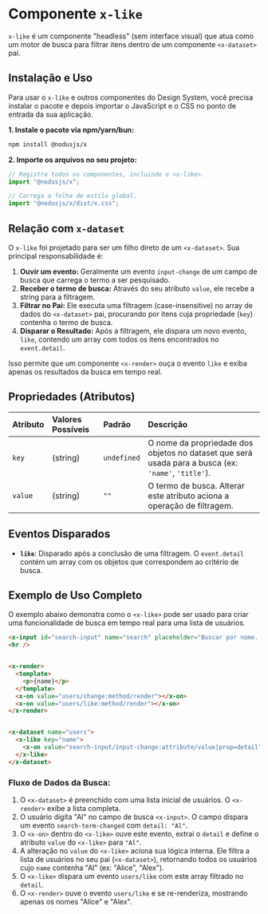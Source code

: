# Componente `x-like`

`x-like` é um componente "headless" (sem interface visual) que atua como um motor de busca para filtrar itens dentro de um componente `<x-dataset>` pai.

## Instalação e Uso

Para usar o `x-like` e outros componentes do Design System, você precisa instalar o pacote e depois importar o JavaScript e o CSS no ponto de entrada da sua aplicação.

**1. Instale o pacote via npm/yarn/bun:**

```bash
npm install @nodusjs/x
```

**2. Importe os arquivos no seu projeto:**

```javascript
// Registra todos os componentes, incluindo o <x-like>.
import "@nodusjs/x";

// Carrega a folha de estilo global.
import "@nodusjs/x/dist/x.css";
```

## Relação com `x-dataset`

O `x-like` foi projetado para ser um filho direto de um `<x-dataset>`. Sua principal responsabilidade é:

1.  **Ouvir um evento:** Geralmente um evento `input-change` de um campo de busca que carrega o termo a ser pesquisado.
2.  **Receber o termo de busca:** Através do seu atributo `value`, ele recebe a string para a filtragem.
3.  **Filtrar no Pai:** Ele executa uma filtragem (case-insensitive) no array de dados do `<x-dataset>` pai, procurando por itens cuja propriedade (`key`) contenha o termo de busca.
4.  **Disparar o Resultado:** Após a filtragem, ele dispara um novo evento, `like`, contendo um array com todos os itens encontrados no `event.detail`.

Isso permite que um componente `<x-render>` ouça o evento `like` e exiba apenas os resultados da busca em tempo real.

## Propriedades (Atributos)

| Atributo | Valores Possíveis | Padrão | Descrição |
| :--- | :--- | :--- | :--- |
| `key` | (string) | `undefined` | O nome da propriedade dos objetos no dataset que será usada para a busca (ex: `'name'`, `'title'`). |
| `value`| (string) | `""` | O termo de busca. Alterar este atributo aciona a operação de filtragem. |

## Eventos Disparados

  - **`like`**: Disparado após a conclusão de uma filtragem. O `event.detail` contém um array com os objetos que correspondem ao critério de busca.

## Exemplo de Uso Completo

O exemplo abaixo demonstra como o `<x-like>` pode ser usado para criar uma funcionalidade de busca em tempo real para uma lista de usuários.

```html
<x-input id="search-input" name="search" placeholder="Buscar por nome..."></x-input>
<hr />


<x-render>
  <template>
    <p>{name}</p>
  </template>
  <x-on value="users/change:method/render"></x-on>
  <x-on value="users/like:method/render"></x-on>
</x-render>


<x-dataset name="users">
  <x-like key="name">
    <x-on value="search-input/input-change:attribute/value|prop=detail"></x-on>
  </x-like>
</x-dataset>
```

### Fluxo de Dados da Busca:

1.  O `<x-dataset>` é preenchido com uma lista inicial de usuários. O `<x-render>` exibe a lista completa.
2.  O usuário digita "Al" no campo de busca `<x-input>`. O campo dispara um evento `search-term-changed` com `detail: "Al"`.
3.  O `<x-on>` dentro do `<x-like>` ouve este evento, extrai o `detail` e define o atributo `value` do `<x-like>` para `"Al"`.
4.  A alteração no `value` do `<x-like>` aciona sua lógica interna. Ele filtra a lista de usuários no seu pai (`<x-dataset>`), retornando todos os usuários cujo `name` contenha "Al" (ex: "Alice", "Alex").
5.  O `<x-like>` dispara um evento `users/like` com este array filtrado no `detail`.
6.  O `<x-render>` ouve o evento `users/like` e se re-renderiza, mostrando apenas os nomes "Alice" e "Alex".
